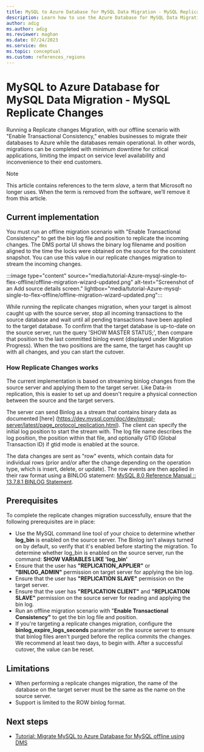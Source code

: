 ```yaml
---
title: MySQL to Azure Database for MySQL Data Migration - MySQL Replicate Changes
description: Learn how to use the Azure Database for MySQL Data Migration - MySQL Replicate Changes
author: adig
ms.author: adig
ms.reviewer: maghan
ms.date: 07/24/2023
ms.service: dms
ms.topic: conceptual
ms.custom: references_regions
---
```


# MySQL to Azure Database for MySQL Data Migration - MySQL Replicate Changes

Running a Replicate changes Migration, with our offline scenario with "Enable Transactional Consistency," enables businesses to migrate their databases to Azure while the databases remain operational. In other words, migrations can be completed with minimum downtime for critical applications, limiting the impact on service level availability and inconvenience to their end customers.

> [!NOTE]
> This article contains references to the term *slave*, a term that Microsoft no longer uses. When the term is removed from the software, we’ll remove it from this article.

## Current implementation

You must run an offline migration scenario with "Enable Transactional Consistency" to get the bin log file and position to replicate the incoming changes. The DMS portal UI shows the binary log filename and position aligned to the time the locks were obtained on the source for the consistent snapshot. You can use this value in our replicate changes migration to stream the incoming changes.

:::image type="content" source="media/tutorial-Azure-mysql-single-to-flex-offline/offline-migration-wizard-updated.png" alt-text="Screenshot of an Add source details screen." lightbox="media/tutorial-Azure-mysql-single-to-flex-offline/offline-migration-wizard-updated.png":::

While running the replicate changes migration, when your target is almost caught up with the source server, stop all incoming transactions to the source database and wait until all pending transactions have been applied to the target database. To confirm that the target database is up-to-date on the source server, run the query 'SHOW MASTER STATUS;', then compare that position to the last committed binlog event (displayed under Migration Progress). When the two positions are the same, the target has caught up with all changes, and you can start the cutover.

### How Replicate Changes works

The current implementation is based on streaming binlog changes from the source server and applying them to the target server. Like Data-in replication, this is easier to set up and doesn't require a physical connection between the source and the target servers.

The server can send Binlog as a stream that contains binary data as documented [here] (https://dev.mysql.com/doc/dev/mysql-server/latest/page_protocol_replication.html). The client can specify the initial log position to start the stream with. The log file name describes the log position, the position within that file, and optionally GTID (Global Transaction ID) if gtid mode is enabled at the source.

The data changes are sent as "row" events, which contain data for individual rows (prior and/or after the change depending on the operation type, which is insert, delete, or update). The row events are then applied in their raw format using a BINLOG statement: [MySQL 8.0 Reference Manual :: 13.7.8.1 BINLOG Statement](<https://dev.mysql.com/doc/refman/8.0/en/binlog.html>).

## Prerequisites

To complete the replicate changes migration successfully, ensure that the following prerequisites are in place:

- Use the MySQL command line tool of your choice to determine whether **log_bin** is enabled on the source server. The Binlog isn't always turned on by default, so verify that it's enabled before starting the migration. To determine whether log_bin is enabled on the source server, run the command: **SHOW VARIABLES LIKE 'log_bin'**
- Ensure that the user has **"REPLICATION_APPLIER"** or **"BINLOG_ADMIN"** permission on target server for applying the bin log.
- Ensure that the user has **"REPLICATION SLAVE"** permission on the target server.
- Ensure that the user has **"REPLICATION CLIENT"** and **"REPLICATION SLAVE"** permission on the source server for reading and applying the bin log.
- Run an offline migration scenario with "**Enable Transactional Consistency"** to get the bin log file and position.
- If you're targeting a replicate changes migration, configure the **binlog_expire_logs_seconds** parameter on the source server to ensure that binlog files aren't purged before the replica commits the changes. We recommend at least two days, to begin with. After a successful cutover, the value can be reset.

## Limitations

- When performing a replicate changes migration, the name of the database on the target server must be the same as the name on the source server.
- Support is limited to the ROW binlog format.

## Next steps

- [Tutorial: Migrate MySQL to Azure Database for MySQL offline using DMS](tutorial-mysql-azure-mysql-offline-portal.md)